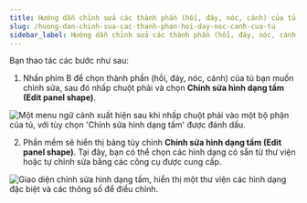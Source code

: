 ```yaml
---
title: Hướng dẫn chỉnh sửa các thành phần (hồi, đáy, nóc, cánh) của tủ
slug: /huong-dan-chinh-sua-cac-thanh-phan-hoi-day-noc-canh-cua-tu
sidebar_label: Hướng dẫn chỉnh sửa các thành phần (hồi, đáy, nóc, cánh) của tủ
---
```


Bạn thao tác các bước như sau:

1. Nhấn phím B để chọn thành phần (hồi, đáy, nóc, cánh) của tủ bạn muốn chỉnh sửa, sau đó nhấp chuột phải và chọn **Chỉnh sửa hình dạng tấm (Edit panel shape)**.

![Một menu ngữ cảnh xuất hiện sau khi nhấp chuột phải vào một bộ phận của tủ, với tùy chọn 'Chỉnh sửa hình dạng tấm' được đánh dấu.](https://storage.googleapis.com/jegavn_kb/image_jegavn/370.1.jpg)

2. Phần mềm sẽ hiển thị bảng tùy chỉnh **Chỉnh sửa hình dạng tấm (Edit panel shape)**. Tại đây, bạn có thể chọn các hình dạng có sẵn từ thư viện hoặc tự chỉnh sửa bằng các công cụ được cung cấp.

![Giao diện chỉnh sửa hình dạng tấm, hiển thị một thư viện các hình dạng đặc biệt và các thông số để điều chỉnh.](https://storage.googleapis.com/jegavn_kb/image_jegavn/370.2.jpg)